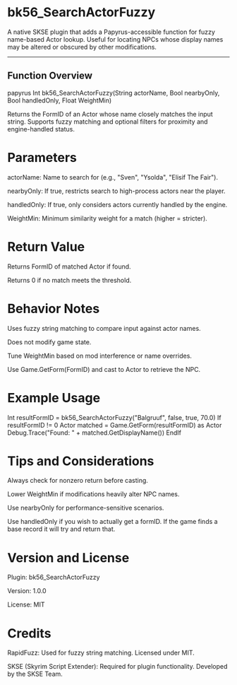 # bk56_SearchActorFuzzy

A native SKSE plugin that adds a Papyrus-accessible function for fuzzy name-based Actor lookup. Useful for locating NPCs whose display names may be altered or obscured by other modifications.

---

## Function Overview

papyrus
Int bk56_SearchActorFuzzy(String actorName, Bool nearbyOnly, Bool handledOnly, Float WeightMin)

Returns the FormID of an Actor whose name closely matches the input string. Supports fuzzy matching and optional filters for proximity and engine-handled status.

# Parameters

actorName: Name to search for (e.g., "Sven", "Ysolda", "Elisif The Fair").

nearbyOnly: If true, restricts search to high-process actors near the player.

handledOnly: If true, only considers actors currently handled by the engine.

WeightMin: Minimum similarity weight for a match (higher = stricter).

# Return Value

Returns FormID of matched Actor if found.

Returns 0 if no match meets the threshold.

# Behavior Notes

Uses fuzzy string matching to compare input against actor names.

Does not modify game state.

Tune WeightMin based on mod interference or name overrides.

Use Game.GetForm(FormID) and cast to Actor to retrieve the NPC.

# Example Usage

Int resultFormID = bk56_SearchActorFuzzy("Balgruuf", false, true, 70.0)
If resultFormID != 0
    Actor matched = Game.GetForm(resultFormID) as Actor
    Debug.Trace("Found: " + matched.GetDisplayName())
EndIf

# Tips and Considerations

Always check for nonzero return before casting.

Lower WeightMin if modifications heavily alter NPC names.

Use nearbyOnly for performance-sensitive scenarios.

Use handledOnly if you wish to actually get a formID. If the game finds a base record it will try and return that.

# Version and License

Plugin: bk56_SearchActorFuzzy

Version: 1.0.0

License: MIT

# Credits

RapidFuzz: Used for fuzzy string matching. Licensed under MIT.

SKSE (Skyrim Script Extender): Required for plugin functionality. Developed by the SKSE Team.